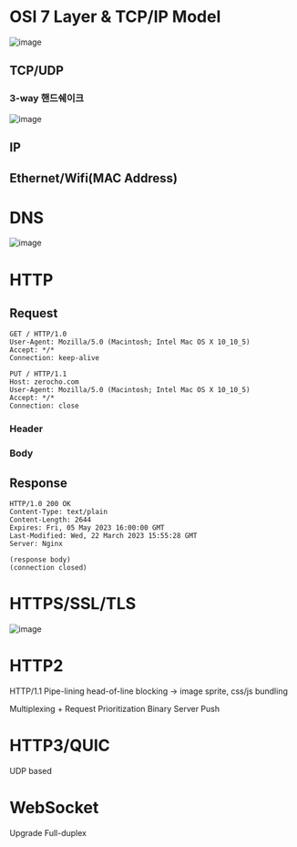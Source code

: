 # OSI 7 Layer & TCP/IP Model
![image](https://user-images.githubusercontent.com/10962668/226811511-a828bc0b-389f-491e-abc3-562b93b58ee7.png)

## TCP/UDP

### 3-way 핸드쉐이크
![image](https://user-images.githubusercontent.com/10962668/226827478-c2d67213-6ee8-4e44-9ee8-6742b1d3616d.png)


## IP

## Ethernet/Wifi(MAC Address)

# DNS
![image](https://user-images.githubusercontent.com/10962668/226812033-6bbefc13-7d60-4802-9b84-373af4ead7b9.png)

# HTTP

## Request
```
GET / HTTP/1.0
User-Agent: Mozilla/5.0 (Macintosh; Intel Mac OS X 10_10_5)
Accept: */*
Connection: keep-alive
```
```
PUT / HTTP/1.1
Host: zerocho.com
User-Agent: Mozilla/5.0 (Macintosh; Intel Mac OS X 10_10_5)
Accept: */*
Connection: close
```
### Header

### Body

## Response
```
HTTP/1.0 200 OK 
Content-Type: text/plain
Content-Length: 2644
Expires: Fri, 05 May 2023 16:00:00 GMT
Last-Modified: Wed, 22 March 2023 15:55:28 GMT
Server: Nginx

(response body)
(connection closed)
```

# HTTPS/SSL/TLS
![image](https://user-images.githubusercontent.com/10962668/226827952-2f7d0737-85b1-47bc-9a58-5c6d4a60a94d.png)


# HTTP2
HTTP/1.1 Pipe-lining
head-of-line blocking -> image sprite, css/js bundling

Multiplexing + Request Prioritization
Binary
Server Push

# HTTP3/QUIC
UDP based

# WebSocket
Upgrade
Full-duplex
